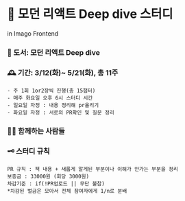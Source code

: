 # 🐻 모던 리액트 Deep dive 스터디

in Imago Frontend

### 📓 도서: 모던 리액트 Deep dive

### 🕰️ 기간: 3/12(화)~ 5/21(화), 총 11주

```
- 주 1회 1or2장씩 진행(총 15챕터)
- 매주 화요일 오후 6시 스터디 시간
- 일요일 자정 : 내용 정리해 pr올리기
- 화요일 자정 : 서로의 PR확인 및 질문 정리
```

### 🤸‍♀️ 함께하는 사람들

### 🗝️ 스터디 규칙

```
PR 규칙 : 책 내용 + 새롭게 알게된 부분이나 이해가 안가는 부분을 정리
보증금 : 33000원 (회당 3000원)
차감기준 : if(!PR업로드 || 무단 불참)
*차감된 벌금은 모아서 전체 참여자에게 1/n로 분배
```
